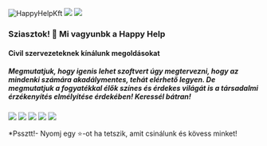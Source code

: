 ![HappyHelpKft](https://github.com/HappyHelpKft/HappyHelpKft/blob/master/img/github_happyhelp_banner.png)
[<img src="https://img.shields.io/badge/linkedin-%230077B5.svg?&style=for-the-badge&logo=linkedin&logoColor=white" />](https://www.linkedin.com/company/happyhelp-nonprofit-k%C3%B6zhaszn%C3%BA-kft.) 
[<img src = "https://img.shields.io/badge/facebook-%231877F2.svg?&style=for-the-badge&logo=facebook&logoColor=white">](https://www.facebook.com/happyhelpszeged/) 

### Sziasztok! 👋 Mi vagyunbk a Happy Help
#### Civil szervezeteknek kínálunk megoldásokat
##### Megmutatjuk, hogy igenis lehet szoftvert úgy megtervezni, hogy az mindenki számára akadálymentes, tehát elérhető legyen. De megmutatjuk a fogyatékkal élők színes és érdekes világát is a társadalmi érzékenyítés elmélyítése érdekében! Keressél bátran! 

<p>
    <img src="http://views.whatilearened.today/views/github/HappyHelpKft/views.svg"/>
    <img src="https://img.shields.io/website?label=Website%20status%20%3A&url=https%3A%2F%2Fdaniels-roth-stan.fr%2F"/>
    <img src="https://img.shields.io/github/followers/HappyHelpKft?color=%234CC61E&label=GitHub%20Followers%20%3A"/>
    <a href="https://github.com/HappyHelpKft?tab=repositories"><img src="https://badges.frapsoft.com/os/v2/open-source.svg?v=103"/></a>
    <img src="https://img.shields.io/badge/Front End-Vue.js-42b883"/>
</p>

*Pssztt!- Nyomj egy ⭐-ot ha tetszik, amit csinálunk és kövess minket!
